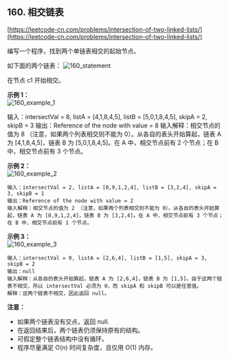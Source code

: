 **160. 相交链表**  
---
[https://leetcode-cn.com/problems/intersection-of-two-linked-lists/](https://leetcode-cn.com/problems/intersection-of-two-linked-lists/)  

编写一个程序，找到两个单链表相交的起始节点。

如下面的两个链表：
![160_statement](https://assets.leetcode-cn.com/aliyun-lc-upload/uploads/2018/12/14/160_statement.png)  


在节点 c1 开始相交。  

**示例 1：**  
![160_example_1](https://assets.leetcode.com/uploads/2018/12/13/160_example_1.png)  


输入：intersectVal = 8, listA = [4,1,8,4,5], listB = [5,0,1,8,4,5], skipA = 2, skipB = 3
输出：Reference of the node with value = 8
输入解释：相交节点的值为 8 （注意，如果两个列表相交则不能为 0）。从各自的表头开始算起，链表 A 为 [4,1,8,4,5]，链表 B 为 [5,0,1,8,4,5]。在 A 中，相交节点前有 2 个节点；在 B 中，相交节点前有 3 个节点。


**示例 2：**  
![160_example_2](https://assets.leetcode.com/uploads/2018/12/13/160_example_2.png)  

```  
输入：intersectVal = 2, listA = [0,9,1,2,4], listB = [3,2,4], skipA = 3, skipB = 1
输出：Reference of the node with value = 2
输入解释：相交节点的值为 2 （注意，如果两个列表相交则不能为 0）。从各自的表头开始算起，链表 A 为 [0,9,1,2,4]，链表 B 为 [3,2,4]。在 A 中，相交节点前有 3 个节点；在 B 中，相交节点前有 1 个节点。
```  

**示例 3：**  
![160_example_3](https://assets.leetcode.com/uploads/2018/12/13/160_exmple_3.png)  

```  
输入：intersectVal = 0, listA = [2,6,4], listB = [1,5], skipA = 3, skipB = 2
输出：null
输入解释：从各自的表头开始算起，链表 A 为 [2,6,4]，链表 B 为 [1,5]。由于这两个链表不相交，所以 intersectVal 必须为 0，而 skipA 和 skipB 可以是任意值。
解释：这两个链表不相交，因此返回 null。
```  

**注意：**  

* 如果两个链表没有交点，返回 null.  
* 在返回结果后，两个链表仍须保持原有的结构。  
* 可假定整个链表结构中没有循环。  
* 程序尽量满足 O(n) 时间复杂度，且仅用 O(1) 内存。  
